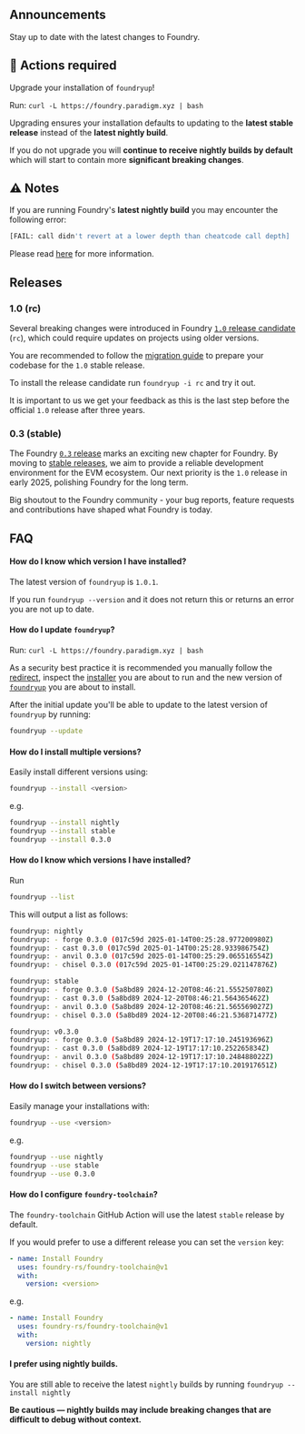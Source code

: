 ## Announcements

Stay up to date with the latest changes to Foundry.

## 🚨 Actions required

Upgrade your installation of `foundryup`!

Run: `curl -L https://foundry.paradigm.xyz | bash`

Upgrading ensures your installation defaults to updating to the **latest stable release** instead of the **latest nightly build**.

If you do not upgrade you will **continue to receive nightly builds by default** which will start to contain more **significant breaking changes**.

## ⚠️ Notes

If you are running Foundry's **latest nightly build** you may encounter the following error:

```sh
[FAIL: call didn't revert at a lower depth than cheatcode call depth]
```

Please read [here](https://book.getfoundry.sh/cheatcodes/expect-revert#error) for more information.

## Releases

### 1.0 (rc)

Several breaking changes were introduced in Foundry [`1.0` release candidate](https://github.com/foundry-rs/foundry/releases/tag/rc) (`rc`), which could require updates on projects using older versions.

You are recommended to follow the [migration guide](./guides/v1.0-migration.md) to prepare your codebase for the `1.0` stable release.

To install the release candidate run `foundryup -i rc` and try it out.

It is important to us we get your feedback as this is the last step before the official `1.0` release after three years.

### 0.3 (stable)

The Foundry [`0.3` release](https://github.com/foundry-rs/foundry/releases/tag/v0.3.0) marks an exciting new chapter for Foundry. By moving to [stable releases](https://github.com/foundry-rs/foundry/releases/tag/stable), we aim to provide a reliable development environment for the EVM ecosystem. Our next priority is the `1.0` release in early 2025, polishing Foundry for the long term.

Big shoutout to the Foundry community - your bug reports, feature requests and contributions have shaped what Foundry is today.

## FAQ

#### How do I know which version I have installed?

The latest version of `foundryup` is `1.0.1`.

If you run `foundryup --version` and it does not return this or returns an error you are not up to date.

#### How do I update `foundryup`?

Run: `curl -L https://foundry.paradigm.xyz | bash`

As a security best practice it is recommended you manually follow the [redirect](https://foundry.paradigm.xyz), inspect the [installer](https://raw.githubusercontent.com/foundry-rs/foundry/master/foundryup/install) you are about to run and the new version of [`foundryup`](https://raw.githubusercontent.com/foundry-rs/foundry/master/foundryup/foundryup) you are about to install.

After the initial update you'll be able to update to the latest version of `foundryup` by running:

```sh
foundryup --update
```

#### How do I install multiple versions?

Easily install different versions using:

```sh
foundryup --install <version>
```

e.g.

```sh
foundryup --install nightly
foundryup --install stable
foundryup --install 0.3.0
```

#### How do I know which versions I have installed?

Run

```sh
foundryup --list
```

This will output a list as follows:

```sh
foundryup: nightly
foundryup: - forge 0.3.0 (017c59d 2025-01-14T00:25:28.977200980Z)
foundryup: - cast 0.3.0 (017c59d 2025-01-14T00:25:28.933986754Z)
foundryup: - anvil 0.3.0 (017c59d 2025-01-14T00:25:29.065516554Z)
foundryup: - chisel 0.3.0 (017c59d 2025-01-14T00:25:29.021147876Z)

foundryup: stable
foundryup: - forge 0.3.0 (5a8bd89 2024-12-20T08:46:21.555250780Z)
foundryup: - cast 0.3.0 (5a8bd89 2024-12-20T08:46:21.564365462Z)
foundryup: - anvil 0.3.0 (5a8bd89 2024-12-20T08:46:21.565569027Z)
foundryup: - chisel 0.3.0 (5a8bd89 2024-12-20T08:46:21.536871477Z)

foundryup: v0.3.0
foundryup: - forge 0.3.0 (5a8bd89 2024-12-19T17:17:10.245193696Z)
foundryup: - cast 0.3.0 (5a8bd89 2024-12-19T17:17:10.252265834Z)
foundryup: - anvil 0.3.0 (5a8bd89 2024-12-19T17:17:10.248488022Z)
foundryup: - chisel 0.3.0 (5a8bd89 2024-12-19T17:17:10.201917651Z)
```

#### How do I switch between versions?

Easily manage your installations with:

```sh
foundryup --use <version>
```

e.g.

```sh
foundryup --use nightly
foundryup --use stable
foundryup --use 0.3.0
```

#### How do I configure `foundry-toolchain`?

The `foundry-toolchain` GitHub Action will use the latest `stable` release by default.

If you would prefer to use a different release you can set the `version` key:

```yml
- name: Install Foundry
  uses: foundry-rs/foundry-toolchain@v1
  with:
    version: <version>
```

e.g.

```yml
- name: Install Foundry
  uses: foundry-rs/foundry-toolchain@v1
  with:
    version: nightly
```

#### I prefer using nightly builds.

You are still able to receive the latest `nightly` builds by running `foundryup --install nightly`

**Be cautious — nightly builds may include breaking changes that are difficult to debug without context.**
